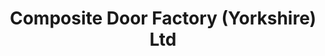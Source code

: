 ---
title: "Composite Door Factory (Yorkshire) Ltd"
url: /brighouse/composite-door-factory-yorkshire-ltd/
shop: doors
---